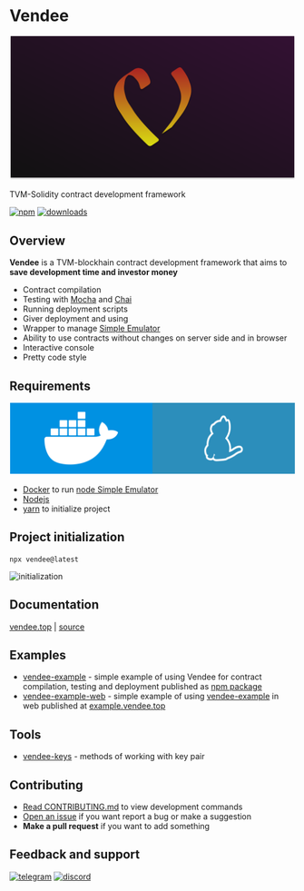 # Vendee

![cover](docs/cover.svg)

TVM-Solidity contract development framework

[![npm](https://img.shields.io/npm/v/vendee?label=npm)](https://www.npmjs.com/package/vendee)
[![downloads](https://img.shields.io/npm/dt/vendee?label=downloads)](https://www.npmjs.com/package/vendee)

## Overview 

**Vendee** is a TVM-blockhain contract development framework that aims to **save development time and investor money**

* Contract compilation
* Testing with [Mocha](https://mochajs.org) and [Chai](https://www.chaijs.com)
* Running deployment scripts
* Giver deployment and using
* Wrapper to manage [Simple Emulator](https://github.com/tonlabs/evernode-se)
* Ability to use contracts without changes on server side and in browser
* Interactive console
* Pretty code style

## Requirements

![requirements](docs/requirements.svg)

* [Docker](https://www.docker.com) to run [node Simple Emulator](https://github.com/tonlabs/evernode-se)
* [Nodejs](https://nodejs.org)
* [yarn](https://yarnpkg.com) to initialize project

## Project initialization

```shell
npx vendee@latest
```

![initialization](docs/initialization.gif)

## Documentation
[vendee.top](https://vendee.top) | [source](https://github.com/kokkekpek/vendee-docs)

## Examples
* [vendee-example](https://github.com/kokkekpek/vendee-example) - simple example of using Vendee for contract compilation, testing and deployment published as [npm package](https://www.npmjs.com/package/vendee-example)
* [vendee-example-web](https://github.com/kokkekpek/vendee-example-web) - simple example of using [vendee-example](https://github.com/kokkekpek/vendee-example) in web published at [example.vendee.top](https://example.vendee.top)

## Tools
* [vendee-keys](https://github.com/kokkekpek/vendee-keys) - methods of working with key pair

## Contributing

* [Read CONTRIBUTING.md](./CONTRIBUTING.md) to view development commands
* [Open an issue](https://github.com/kokkekpek/vendee/issues/new) if you want report a bug or make a suggestion
* **Make a pull request** if you want to add something

## Feedback and support
[![telegram](https://img.shields.io/endpoint?label=Chat&style=flat&url=https%3A%2F%2Fmogyo.ro%2Fquart-apis%2Ftgmembercount%3Fchat_id%3Dvendeeframework)](https://t.me/vendeeframework)
[![discord](https://img.shields.io/discord/1115115082213494875?label=Chat&logo=discord)](https://discord.gg/Ef57GCr5)
